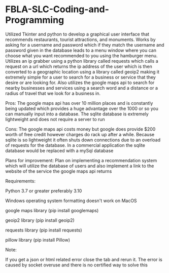 # FBLA-SLC-Coding-and-Programming

Utilized Tkinter and python to develop a graphical user interface that recommends restaurants, tourist attractions, and monuments.
Works by asking for a username and password which if they match the username and password given in the database leads to a menu window where you can choose what you want recommended to you using the hamburger menu.
Utilizes an ip grabber using a python library called requests which calls a request on a url which returns the ip address of the user which is then converted to a geographic location using a library called geoip2 making it extremely simple for a user to search for a business or service that they desire or are looking for.
Also utilizes the google maps api to search for nearby businesses and services using a search word and a distance or a radius of travel that we look for a business in. 

Pros:
The google maps api has over 10 million places and is constantly being updated which provides a huge advantage over the 1000 or so you can manually input into a database.
The sqlite database is extremely lightweight and does not require a server to run

Cons:
The google maps api costs money but google does provide $200 worth of free credit however charges do rack up after a while.
Because sqlite is so lightweight it often shuts down connections due to an overload of requests for the database. In a commercial application the sqlite database would be replaced with a mySql database

Plans for improvement: 
Plan on implementing a recommendation system which will utilize the database of users and also implement a link to the website of the service the google maps api returns

Requirements: 

Python 3.7 or greater preferably 3.10

Windows operating system formatting doesn't work on MacOS

google maps library (pip install googlemaps)

geoip2 library (pip install geoip2)

requests library (pip install requests)

pillow library (pip install Pillow)

Note: 

If you get a json or html related error close the tab and rerun it. The error is caused by socket overuse and there is no certified way to solve this
 
